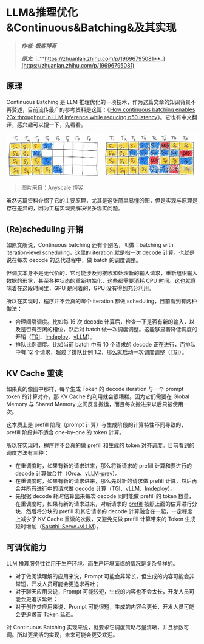 # LLM&推理优化&Continuous&Batching&及其实现
> _**作者: 极客博哥**_
> 
> _**原文:**_ [_**https://zhuanlan.zhihu.com/p/19696795081**_](https://zhuanlan.zhihu.com/p/19696795081)

**原理**
------

Continuous Batching 是 LLM 推理优化的一项技术，作为这篇文章的知识背景不再赘述，目前流传最广的参考资料是这篇：《[How continuous batching enables 23x throughput in LLM inference while reducing p50 latency](https://link.zhihu.com/?target=https%3A//www.anyscale.com/blog/continuous-batching-llm-inference)》。它也有中文翻译，感兴趣可以搜一下，先看看。

![](LLM&推理优化&Continuous&Batching&及.jpg)

> 图片来自：Anyscale 博客

虽然这篇资料介绍了它的主要原理，尤其是这张简单易懂的图，但是实现与原理是存在差异的，因为工程实现要解决很多现实问题。

**(Re)scheduling 开销**
---------------------

如原文所说，Continuous batching 还有个别名，叫做：batching with iteration-level scheduling，这里的 iteration 就是指一次 decode 计算。也就是说在每次 decode 的迭代过程中，做 batch 的调度调整。

但调度本身不是无代价的，它可能涉及到接收和处理新的输入请求，重新组织输入数据的形状，甚至各种状态的重新初始化，这些都需要消耗 CPU 时间。这也就意味着在这段时间里，GPU 是闲着的，GPU 没有得到充分利用。

所以在实现时，程序并不会真的每个 iteration 都做 scheduling，目前看到有两种做法：

*   合理间隔调度。比如每 16 次 decode 计算后，检查一下是否有新的输入，以及是否有空闲的槽位，然后对 batch 做一次调度调整。这能够显著降低调度的开销（[TGI](https://link.zhihu.com/?target=https%3A//github.com/huggingface/text-generation-inference/blob/f59fb8b630844c2ad2cd80e689202de89d45c37e/launcher/src/main.rs%23L182)、[lmdeploy](https://link.zhihu.com/?target=https%3A//github.com/InternLM/lmdeploy/blob/70c0b1f99ae4eec0404818421d4098abad217490/lmdeploy/messages.py%23L154)、[vLLM](https://link.zhihu.com/?target=https%3A//github.com/vllm-project/vllm/blob/0739b1947f4081b0edafc7951134a928e39302e7/vllm/config.py%23L541)）。
*   排队比例调度。比如当前 batch 中有 10 个请求的 decode 正在进行，而排队中有 12 个请求，超过了排队比例 1.2，那么就启动一次调度调整（[TGI](https://link.zhihu.com/?target=https%3A//github.com/huggingface/text-generation-inference/blob/f59fb8b630844c2ad2cd80e689202de89d45c37e/launcher/src/main.rs%23L135)）。

**KV Cache 重读**
---------------

如果真的像图中那样，每个生成 Token 的 decode iteration 与一个 prompt token 的计算对齐，那 KV Cache 的利用就会很糟糕。因为它们需要在 Global Memory 与 Shared Memory 之间反复搬运，而且每次搬进来以后只被使用一次。

这本质上是 prefill 阶段（prompt 计算）与生成阶段的计算特性不同导致的，prefill 阶段并不适合 one-by-one 的 token 计算。

所以在实现时，程序并不会真的做 prefill 和生成的 token 对齐调度。目前看到的调度方法有三种：

*   在重调度时，如果有新的请求进来，那么将新请求的 prefill 计算和要进行的 decode 计算做合并（Orca、[vLLM-prev](https://link.zhihu.com/?target=https%3A//github.com/vllm-project/vllm/pull/658)）。
*   在重调度时，如果有新的请求进来，那么先对新的请求做 prefill 计算，然后再合并所有进行中的请求做 decode 计算（TGI、vLLM、lmdeploy）。
*   先根据 decode 耗时估算出来每次 decode 同时能做 prefill 的 token 数量，在重调度时，如果有新的请求进来，对新请求的 [prefill](https://zhida.zhihu.com/search?content_id=252961725&content_type=Article&match_order=7&q=prefill&zhida_source=entity) 按照上面的估算进行分块，然后将分块的 prefill 和其它请求的 decode 计算融合在一起，一定程度上减少了 KV Cache 重读的次数，又避免先做 prefill 计算带来的 Token 生成延时增加（[Sarathi-Serve+vLLM](https://link.zhihu.com/?target=https%3A//github.com/vllm-project/vllm/issues/3130)）。

**可调优能力**
---------

LLM 推理服务往往用于生产环境，而生产环境面临的情况是复杂多样的。

*   对于做阅读理解的应用来说，Prompt 可能会非常长，但生成的内容可能会非常短，开发人员可能会更追求吞吐；
*   对于聊天应用来说，Prompt 可能较短，生成的内容也不会太长，开发人员可能会更追求延迟；
*   对于创作类应用来说，Prompt 可能很短，生成的内容会更长，开发人员可能会更追求首 Token 延迟。

对 Continuous Batching 实现来说，就要求它调度策略尽量清晰，并且参数可调。所以更灵活的实现，未来可能会更受欢迎。